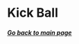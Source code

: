 # Kick Ball
##### [Go back to main page](../../Documentation.md)



<!-- ![Kick Ball Vector Diagram](../Figures/.png) -->

